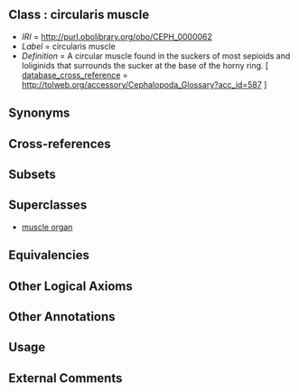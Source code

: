 
## Class : circularis muscle

 * *IRI* = http://purl.obolibrary.org/obo/CEPH_0000062
 * *Label* = circularis muscle
 * *Definition* = A circular muscle found in the suckers of most sepioids and loliginids that surrounds the sucker at the base of the horny ring. [ [database_cross_reference](../../ef/oboInOwl#hasDbXref.md) = http://tolweb.org/accessory/Cephalopoda_Glossary?acc_id=587 ]

## Synonyms


## Cross-references


## Subsets


## Superclasses

 * [muscle organ](../../UBERON/30/UBERON_0001630.md)

## Equivalencies


## Other Logical Axioms


## Other Annotations


## Usage


## External Comments

